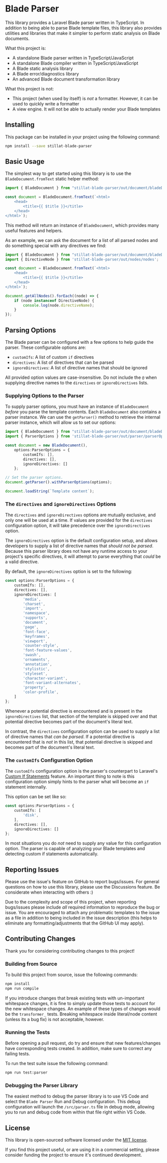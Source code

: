 # Blade Parser

This library provides a Laravel Blade parser written in TypeScript. In addition to being able to parse Blade template files, this library also provides utilities and libraries that make it simpler to perform static analysis on Blade documents.

What this project is:

* A standalone Blade parser written in TypeScript/JavaScript
* A standalone Blade compiler written in TypeScript/JavaScript
* A Blade static analysis library
* A Blade error/diagnostics library
* An advanced Blade document transformation library

What this project is not:

* This project (when used by itself) is *not* a formatter. However, it can be used to quickly write a formatter
* A view engine. It will not be able to actually render your Blade templates

## Installing

This package can be installed in your project using the following command:

```bash
npm install --save stillat-blade-parser
```

## Basic Usage

The simplest way to get started using this library is to use the `BladeDocument.fromText` static helper method:

```ts
import { BladeDocument } from "stillat-blade-parser/out/document/bladeDocument";

const document = BladeDocument.fromText(`<html>
    <head>
        <title>{{ $title }}</title>
    </head>
</html>`);
```

This method will return an instance of `BladeDocument`, which provides many useful features and helpers.

As an example, we can ask the document for a list of all parsed nodes and do something special with any directives we find:

```ts
import { BladeDocument } from "stillat-blade-parser/out/document/bladeDocument";
import { DirectiveNode } from 'stillat-blade-parser/out/nodes/nodes';

const document = BladeDocument.fromText(`<html>
    <head>
        <title>{{ $title }}</title>
    </head>
</html>`);

document.getAllNodes().forEach((node) => {
    if (node instanceof DirectiveNode) {
        console.log(node.directiveName);
    }
});
```

## Parsing Options

The Blade parser can be configured with a few options to help guide the parser. These configurable options are:

* `customIfs`: A list of custom `if` directives
* `directives`: A list of directives that can be parsed
* `ignoreDirectives`: A list of directive names that should be ignored

All provided option values are case-insensitive. Do not include the `@` when supplying directive names to the `directives` or `ignoreDirectives` lists.

### Supplying Options to the Parser

To supply parser options, you must have an instance of `BladeDocument` *before* you parse the template contents. Each `BladeDocument` also contains a parser instance. We can use the `getParser()` method to retrieve the internal parser instance, which will allow us to set our options:

```ts
import { BladeDocument } from "stillat-blade-parser/out/document/bladeDocument";
import { ParserOptions } from 'stillat-blade-parser/out/parser/parserOptions';

const document = new BladeDocument(),
    options:ParserOptions = {
        customIfs: [],
        directives: [],
        ignoreDirectives: []
    };

// Set the parser options.
document.getParser().withParserOptions(options);

document.loadString(`Template content`);
```

### The `directives` and `ignoreDirectives` Options

The `directives` and `ignoreDirectives` options are mutually exclusive, and only one will be used at a time. If values are provided for the `directives` configuration option, it will take precedence over the `ignoreDirectives` option.

The `ignoreDirectives` option is the default configuration setup, and allows developers to supply a list of directive names that *should not be parsed*. Because this parser library does not have any runtime access to your project's specific directives, it will attempt to parse everything that *could* be a valid directive.

By default, the `ignoreDirectives` option is set to the following:

```ts
const options:ParserOptions = {
    customIfs: [],
    directives: [],
    ignoreDirectives: [
        'media',
        'charset',
        'import',
        'namespace',
        'supports',
        'document',
        'page',
        'font-face',
        'keyframes',
        'viewport',
        'counter-style',
        'font-feature-values',
        'swash',
        'ornaments',
        'annotation',
        'stylistic',
        'styleset',
        'character-variant',
        'font-variant-alternates',
        'property',
        'color-profile',
    ]
};
```

Whenever a potential directive is encountered and is present in the `ignoreDirectives` list, that section of the template is skipped over and that potential directive becomes part of the document's literal text.

In contrast, the `directives` configuration option can be used to supply a list of directive names that *can be parsed*. If a potential directive is encountered that is *not* in this list, that potential directive is skipped and becomes part of the document's literal text.

### The `customIfs` Configuration Option

The `customIfs` configuration option is the parser's counterpart to Laravel's [Custom If Statements](https://laravel.com/docs/9.x/blade#custom-if-statements) feature. An important thing to note is this configuration option simply hints to the parser what will become an `if` statement internally.

This option can be set like so:

```ts
const options:ParserOptions = {
    customIfs: [
        'disk',
    ],
    directives: [],
    ignoreDirectives: []
};
```

In most situations you do *not* need to supply any value for this configuration option. The parser is capable of analyzing your Blade templates and detecting custom if statements automatically.

## Reporting Issues

Please use the issue's feature on GitHub to report bugs/issues. For general questions on how to use this library, please use the Discussions feature. Be considerate when interacting with others :)

Due to the complexity and scope of this project, when reporting bugs/issues please include *all* required information to reproduce the bug or issue. You are encouraged to attach any problematic templates to the issue as a file in addition to being included in the issue description (this helps to eliminate any formatting/adjustments that the GitHub UI may apply).

## Contributing Changes

Thank you for considering contributing changes to this project!

### Building from Source

To build this project from source, issue the following commands:

```bash
npm install
npm run compile
```

If you introduce changes that break existing tests with un-important whitespace changes, it is fine to simply update those tests to account for the new whitespace changes. An example of these types of changes would be the `transformer_` tests. Breaking whitespace inside literal/node content (unless its a bug fix) is not acceptable, however.

### Running the Tests

Before opening a pull request, do try and ensure that new features/changes have corresponding tests created. In addition, make sure to correct any failing tests.

To run the test suite issue the following command:

```bash
npm run test:parser
```

### Debugging the Parser Library

The easiest method to debug the parser library is to use VS Code and select the `Blade Parser` Run and Debug configuration. This debug configuration will launch the `/src/parser.ts` file in debug mode, allowing you to run and debug code from within that file right within VS Code.

## License

This library is open-sourced software licensed under the [MIT license](https://opensource.org/licenses/MIT).

If you find this project useful, or are using it in a commercial setting, please consider funding the project to ensure it's continued development.
